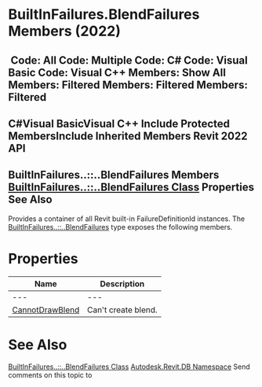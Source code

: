 # BuiltInFailures.BlendFailures Members (2022)

﻿
 Code: All Code: Multiple Code: C# Code: Visual Basic Code: Visual C++  Members: Show All Members: Filtered Members: Filtered Members: Filtered   
---  
C#Visual BasicVisual C++
Include Protected MembersInclude Inherited Members
Revit 2022 API  
---  
BuiltInFailures..::..BlendFailures Members  
[BuiltInFailures..::..BlendFailures Class](9d09f095-82d3-e023-d31a-e34b6aa436a6.md "BuiltInFailures.BlendFailures Class") Properties See Also  
---  
Provides a container of all Revit built-in FailureDefinitionId instances.
The [BuiltInFailures..::..BlendFailures](9d09f095-82d3-e023-d31a-e34b6aa436a6.md "BuiltInFailures.BlendFailures Class") type exposes the following members.
# Properties
| Name | Description |
| --- | --- |
| --- | --- | --- |
| [CannotDrawBlend](feb28657-1252-f03d-a0b4-fbb3515c8160.md "CannotDrawBlend Property") | Can't create blend. |

# See Also
[BuiltInFailures..::..BlendFailures Class](9d09f095-82d3-e023-d31a-e34b6aa436a6.md "BuiltInFailures.BlendFailures Class")
[Autodesk.Revit.DB Namespace](87546ba7-461b-c646-cbb1-2cb8f5bff8b2.md "Autodesk.Revit.DB Namespace")
Send comments on this topic to 